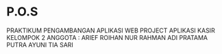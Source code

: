 # P.O.S

PRAKTIKUM PENGAMBANGAN APLIKASI WEB
PROJECT APLIKASI KASIR KELOMPOK 2
ANGGOTA : 
ARIEF ROIHAN NUR RAHMAN
ADI PRATAMA PUTRA
AYUNI TIA SARI
